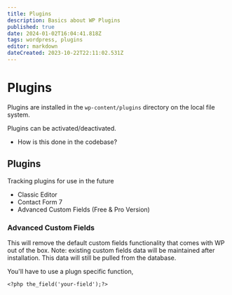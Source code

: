 ```yaml
---
title: Plugins
description: Basics about WP Plugins
published: true
date: 2024-01-02T16:04:41.818Z
tags: wordpress, plugins
editor: markdown
dateCreated: 2023-10-22T22:11:02.531Z
---
```


# Plugins

Plugins are installed in the `wp-content/plugins` directory on the local file system. 

Plugins can be activated/deactivated. 

- How is this done in the codebase?

## Plugins

Tracking plugins for use in the future

- Classic Editor
- Contact Form 7
- Advanced Custom Fields (Free & Pro Version)

### Advanced Custom Fields

This will remove the default custom fields functionality that comes with WP out of the box. Note: existing custom fields data will be maintained after installation. This data will still be pulled from the database. 

You'll have to use a plugn specific function, 

```
<?php the_field('your-field');?>
```



